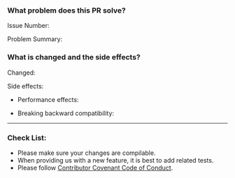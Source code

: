 ### What problem does this PR solve?

Issue Number:

Problem Summary:

### What is changed and the side effects?

Changed:

Side effects:
- Performance effects:

- Breaking backward compatibility: 

---
### Check List:
- Please make sure your changes are compilable.
- When providing us with a new feature, it is best to add related tests.
- Please follow [Contributor Covenant Code of Conduct](https://github.com/apache/brpc/blob/master/CODE_OF_CONDUCT.md).
